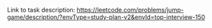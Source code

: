 Link to task description: https://leetcode.com/problems/jump-game/description/?envType=study-plan-v2&envId=top-interview-150
